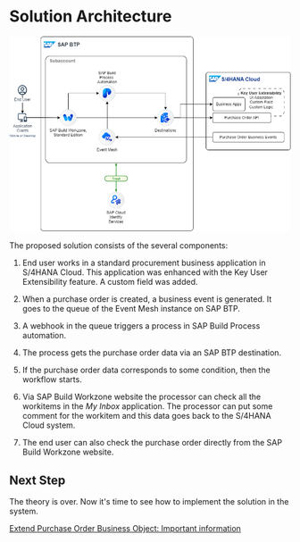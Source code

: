 # Solution Architecture

![](./img/architecture-drawio.png)

The proposed solution consists of the several components:

1. End user works in a standard procurement business application in S/4HANA Cloud. This application was enhanced with the Key User Extensibility feature. A custom field was added.

2. When a purchase order is created, a business event is generated. It goes to the queue of the Event Mesh instance on SAP BTP.

3. A webhook in the queue triggers a process in SAP Build Process automation. 

4. The process gets the purchase order data via an SAP BTP destination.

5. If the purchase order data corresponds to some condition, then the workflow starts.

6. Via SAP Build Workzone website the processor can check all the workitems in the *My Inbox* application. The processor can put some comment for the workitem and this data goes back to the S/4HANA Cloud system.

7. The end user can also check the purchase order directly from the SAP Build Workzone website.

## Next Step

The theory is over. Now it's time to see how to implement the solution in the system.

[Extend Purchase Order Business Object: Important information](../extend/README.md)